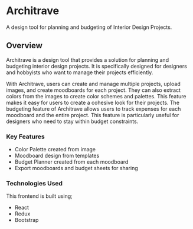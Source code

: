 # Architrave

A design tool for planning and budgeting of Interior Design Projects.

## Overview

Architrave is a design tool that provides a solution for planning and budgeting interior design projects. It is specifically designed for designers and hobbyists who want to manage their projects efficiently.

With Architrave, users can create and manage multiple projects, upload images, and create moodboards for each project. They can also extract colors from the images to create color schemes and palettes. This feature makes it easy for users to create a cohesive look for their projects. The budgeting feature of Architrave allows users to track expenses for each moodboard and the entire project. This feature is particularly useful for designers who need to stay within budget constraints.

### Key Features

- Color Palette created from image
- Moodboard design from templates
- Budget Planner created from each moodboard
- Export moodboards and budget sheets for sharing

### Technologies Used

This frontend is built using;

- React
- Redux
- Bootstrap
